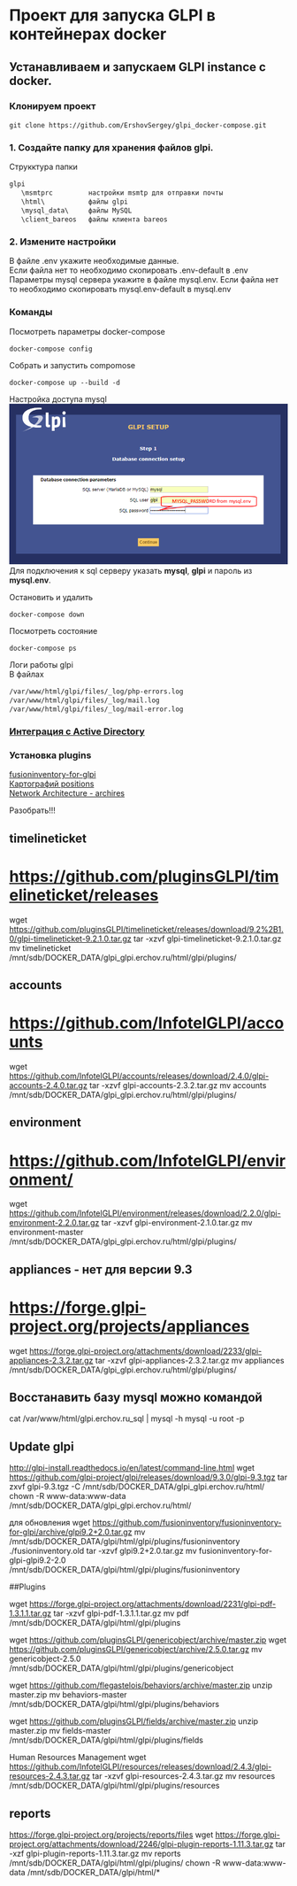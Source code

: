 # Проект для запуска GLPI в контейнерах docker

## Устанавливаем и запускаем GLPI instance с docker.
### Клонируем проект
```shell
git clone https://github.com/ErshovSergey/glpi_docker-compose.git
```

### 1. Создайте папку для хранения файлов glpi.
Струкктура папки
```shell
glpi
   \msmtprc         настройки msmtp для отправки почты
   \html\           файлы glpi
   \mysql_data\     файлы MySQL
   \client_bareos   файлы клиента bareos 
```

### 2. Измените настройки
В файле .env укажите необходимые данные.  
Если файла нет то необходимо скопировать .env-default в .env  
Параметры mysql сервера укажите в файле mysql.env. Если файла нет то необходимо скопировать mysql.env-default в mysql.env  


### Команды
Посмотреть параметры docker-compose
```shell
docker-compose config
```
Собрать и запустить compomose
```shell
docker-compose up --build -d
```
Настройка доступа mysql 
![Settings glpi-mysql](./glpi-mysql_settings.png)  
Для подключения к sql серверу указать **mysql**, **glpi** и пароль из **mysql.env**.

Остановить и удалить  
```shell
docker-compose down
```
Посмотреть состояние  
```shell
docker-compose ps
```
Логи работы glpi  
В файлах 
```
/var/www/html/glpi/files/_log/php-errors.log
/var/www/html/glpi/files/_log/mail.log
/var/www/html/glpi/files/_log/mail-error.log
```

### [Интеграция с Active Directory](./GLPI_ActiveDirectory_Authentication_Setting.md)

### Установка plugins
[fusioninventory-for-glpi](./doc/plugins_fusioninventory-for-glpi.md)  
[Картографий positions](./doc/plugins_positions.md)  
[Network Architecture - archires](./doc/plugins_NetworkArchitecture-archires.md)  



Разобрать!!!
## timelineticket
# https://github.com/pluginsGLPI/timelineticket/releases
wget https://github.com/pluginsGLPI/timelineticket/releases/download/9.2%2B1.0/glpi-timelineticket-9.2.1.0.tar.gz
tar -xzvf glpi-timelineticket-9.2.1.0.tar.gz
mv timelineticket /mnt/sdb/DOCKER_DATA/glpi_glpi.erchov.ru/html/glpi/plugins/

##  accounts
# https://github.com/InfotelGLPI/accounts
wget https://github.com/InfotelGLPI/accounts/releases/download/2.4.0/glpi-accounts-2.4.0.tar.gz
tar -xzvf glpi-accounts-2.3.2.tar.gz
mv accounts /mnt/sdb/DOCKER_DATA/glpi_glpi.erchov.ru/html/glpi/plugins/

## environment
# https://github.com/InfotelGLPI/environment/
wget https://github.com/InfotelGLPI/environment/releases/download/2.2.0/glpi-environment-2.2.0.tar.gz
tar -xzvf glpi-environment-2.1.0.tar.gz
mv environment-master /mnt/sdb/DOCKER_DATA/glpi_glpi.erchov.ru/html/glpi/plugins/
	
## appliances - нет для версии 9.3
# https://forge.glpi-project.org/projects/appliances
wget https://forge.glpi-project.org/attachments/download/2233/glpi-appliances-2.3.2.tar.gz
tar -xzvf glpi-appliances-2.3.2.tar.gz
mv appliances /mnt/sdb/DOCKER_DATA/glpi_glpi.erchov.ru/html/glpi/plugins/



## Восстанавить базу mysql можно командой
cat /var/www/html/glpi.erchov.ru_sql | mysql -h mysql -u root -p





## Update glpi
http://glpi-install.readthedocs.io/en/latest/command-line.html
wget https://github.com/glpi-project/glpi/releases/download/9.3.0/glpi-9.3.tgz
tar zxvf glpi-9.3.tgz -C /mnt/sdb/DOCKER_DATA/glpi_glpi.erchov.ru/html/
chown -R www-data:www-data /mnt/sdb/DOCKER_DATA/glpi_glpi.erchov.ru/html/


для обновления
wget https://github.com/fusioninventory/fusioninventory-for-glpi/archive/glpi9.2+2.0.tar.gz
mv /mnt/sdb/DOCKER_DATA/glpi/html/glpi/plugins/fusioninventory ./fusioninventory.old
tar -xzvf glpi9.2+2.0.tar.gz
mv fusioninventory-for-glpi-glpi9.2-2.0 /mnt/sdb/DOCKER_DATA/glpi/html/glpi/plugins/fusioninventory

##Plugins


wget https://forge.glpi-project.org/attachments/download/2231/glpi-pdf-1.3.1.1.tar.gz
tar -xzvf glpi-pdf-1.3.1.1.tar.gz
mv pdf /mnt/sdb/DOCKER_DATA/glpi/html/glpi/plugins


wget https://github.com/pluginsGLPI/genericobject/archive/master.zip
wget https://github.com/pluginsGLPI/genericobject/archive/2.5.0.tar.gz
mv genericobject-2.5.0 /mnt/sdb/DOCKER_DATA/glpi/html/glpi/plugins/genericobject

wget https://github.com/flegastelois/behaviors/archive/master.zip
unzip master.zip
mv behaviors-master /mnt/sdb/DOCKER_DATA/glpi/html/glpi/plugins/behaviors

wget https://github.com/pluginsGLPI/fields/archive/master.zip
unzip master.zip
mv fields-master /mnt/sdb/DOCKER_DATA/glpi/html/glpi/plugins/fields



Human Resources Management
wget https://github.com/InfotelGLPI/resources/releases/download/2.4.3/glpi-resources-2.4.3.tar.gz
tar -xzvf glpi-resources-2.4.3.tar.gz
mv resources /mnt/sdb/DOCKER_DATA/glpi/html/glpi/plugins/resources

## reports
https://forge.glpi-project.org/projects/reports/files
wget https://forge.glpi-project.org/attachments/download/2246/glpi-plugin-reports-1.11.3.tar.gz
tar -xzf glpi-plugin-reports-1.11.3.tar.gz
mv reports /mnt/sdb/DOCKER_DATA/glpi/html/glpi/plugins/
chown -R www-data:www-data /mnt/sdb/DOCKER_DATA/glpi/html/*


